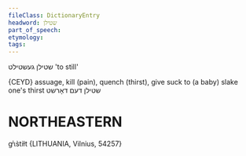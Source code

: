 ```yaml
---
fileClass: DictionaryEntry
headword: שטילן
part_of_speech: 
etymology: 
tags: 
---
```

שטילן
געשטילט
'to still'

{CEYD}
assuage, kill (pain), quench (thirst), give suck to (a baby)
slake one's thirst שטילן דעם דאָרשט

NORTHEASTERN
==============

gʲɩs̀tiɫt {LITHUANIA, Vilnius, 54257}